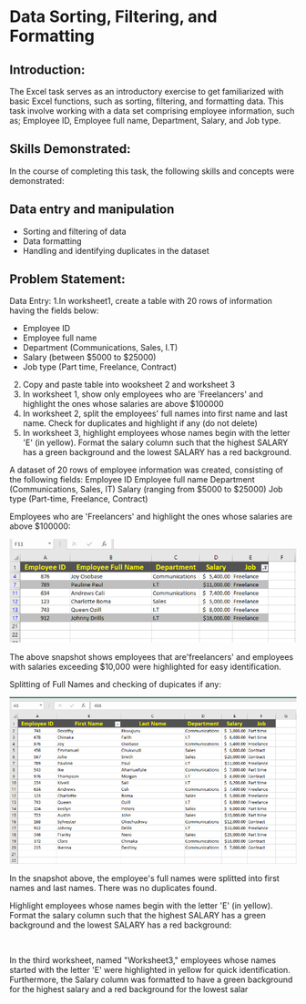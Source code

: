 # Data Sorting, Filtering, and Formatting

## Introduction:

The Excel task serves as an introductory exercise to get familiarized with basic Excel functions, such as sorting, filtering, and formatting data. This task involve working with a data set comprising employee information, such as; Employee ID, Employee full name, Department, Salary, and Job type.

## Skills Demonstrated:
In the course of completing this task, the following skills and concepts were demonstrated:

## Data entry and manipulation

- Sorting and filtering of data
- Data formatting
- Handling and identifying duplicates in the dataset
  
## Problem Statement:

Data Entry:
1.In worksheet1, create a table with 20 rows of information having the fields below:
- Employee ID
- Employee full name
- Department (Communications, Sales, I.T)
- Salary (between $5000 to $25000)
- Job type (Part time, Freelance, Contract)

2. Copy and paste table into wooksheet 2 and worksheet 3
3. In worksheet 1, show only employees who are 'Freelancers' and highlight the ones whose salaries are above $100000
4. In worksheet 2, split the employees' full names into first name and last name. Check for duplicates and highlight if any (do not delete)
5. In worksheet 3, highlight employees whose names begin with the letter 'E' (in yellow). Format the salary column such that the highest SALARY has a green background and the lowest SALARY has a red background.

A dataset of 20 rows of employee information was created, consisting of the following fields: Employee ID Employee full name Department (Communications, Sales, IT) Salary (ranging from $5000 to $25000) Job type (Part-time, Freelance, Contract)

 Employees who are 'Freelancers' and highlight the ones whose salaries are above $100000:

 ![](Freelancers.png)
 

The above snapshot shows employees that are'freelancers' and employees with salaries exceeding $10,000 were highlighted for easy identification.


Splitting of Full Names and checking of dupicates if any:


![](Splitting.png)


In the snapshot above, the employee's full names were splitted into first names and last names. There was no duplicates found.


 Highlight employees whose names begin with the letter 'E' (in yellow). Format the salary column such that the highest SALARY has a green background and the lowest SALARY has a red background:

 ![]()


In the third worksheet, named "Worksheet3," employees whose names started with the letter 'E' were highlighted in yellow for quick identification. Furthermore, the Salary column was formatted to have a green background for the highest salary and a red background for the lowest salar
